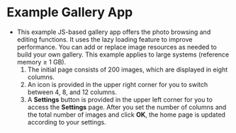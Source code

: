 # Example Gallery App<a name="EN-US_TOPIC_0000001113461652"></a>

-   This example JS-based gallery app offers the photo browsing and editing functions. It uses the lazy loading feature to improve performance. You can add or replace image resources as needed to build your own gallery. This example applies to large systems \(reference memory ≥ 1 GB\).
    1.  The initial page consists of 200 images, which are displayed in eight columns.
    2.  An icon is provided in the upper right corner for you to switch between 4, 8, and 12 columns.
    3.  A  **Settings**  button is provided in the upper left corner for you to access the  **Settings**  page. After you set the number of columns and the total number of images and click  **OK**, the home page is updated according to your settings.



